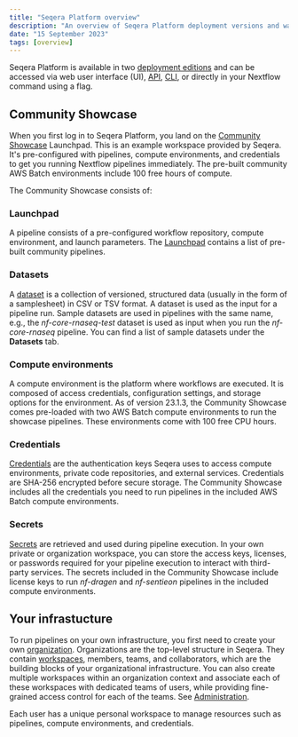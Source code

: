 ```yaml
---
title: "Seqera Platform overview"
description: "An overview of Seqera Platform deployment versions and ways to run Seqera."
date: "15 September 2023"
tags: [overview]
---
```


Seqera Platform is available in two [deployment editions](../getting-started/deployment-options) and can be accessed via web user interface (UI), [API](../api/overview), [CLI](../cli/overview), or directly in your Nextflow command using a flag.

## Community Showcase

When you first log in to Seqera Platform, you land on the [Community Showcase](https://docs.seqera.io/platform-cloud/getting-started/quickstart-demo/comm-showcase) Launchpad. This is an example workspace provided by Seqera. It's pre-configured with pipelines, compute environments, and credentials to get you running Nextflow pipelines immediately. The pre-built community AWS Batch environments include 100 free hours of compute.

The Community Showcase consists of:

### Launchpad

A pipeline consists of a pre-configured workflow repository, compute environment, and launch parameters. The [Launchpad](../launch/launchpad) contains a list of pre-built community pipelines.

### Datasets

A [dataset](../data/datasets) is a collection of versioned, structured data (usually in the form of a samplesheet) in CSV or TSV format. A dataset is used as the input for a pipeline run. Sample datasets are used in pipelines with the same name, e.g., the _nf-core-rnaseq-test_ dataset is used as input when you run the _nf-core-rnaseq_ pipeline. You can find a list of sample datasets under the **Datasets** tab.

### Compute environments

A compute environment is the platform where workflows are executed. It is composed of access credentials, configuration settings, and storage options for the environment. As of version 23.1.3, the Community Showcase comes pre-loaded with two AWS Batch compute environments to run the showcase pipelines. These environments come with 100 free CPU hours.

### Credentials

[Credentials](../credentials/overview) are the authentication keys Seqera uses to access compute environments, private code repositories, and external services. Credentials are SHA-256 encrypted before secure storage. The Community Showcase includes all the credentials you need to run pipelines in the included AWS Batch compute environments.

### Secrets

[Secrets](../secrets/overview) are retrieved and used during pipeline execution. In your own private or organization workspace, you can store the access keys, licenses, or passwords required for your pipeline execution to interact with third-party services. The secrets included in the Community Showcase include license keys to run _nf-dragen_ and _nf-sentieon_ pipelines in the included compute environments.

## Your infrastucture

To run pipelines on your own infrastructure, you first need to create your own [organization](../orgs-and-teams/organizations). Organizations are the top-level structure in Seqera. They contain [workspaces](../orgs-and-teams/workspace-management), members, teams, and collaborators, which are the building blocks of your organizational infrastructure. You can also create multiple workspaces within an organization context and associate each of these workspaces with dedicated teams of users, while providing fine-grained access control for each of the teams. See [Administration](../orgs-and-teams/overview).

Each user has a unique personal workspace to manage resources such as pipelines, compute environments, and credentials.
